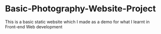 # Basic-Photography-Website-Project
This is a basic static website which I made as a demo for what I learnt in Front-end Web development
